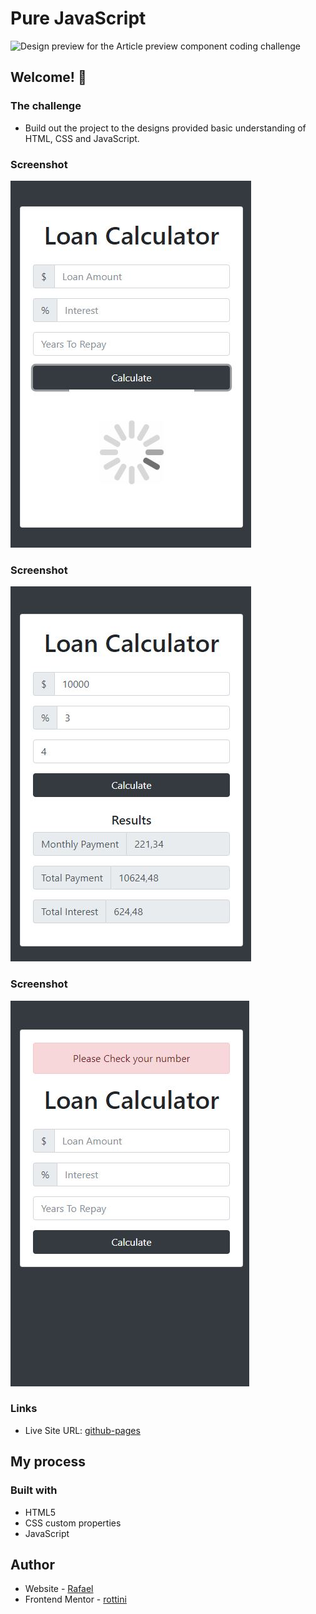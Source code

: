 # Pure JavaScript

![Design preview for the Article preview component coding challenge](./design/desktop-preview.jpg)

## Welcome! 👋

### The challenge

- Build out the project to the designs provided basic understanding of HTML, CSS and JavaScript.

### Screenshot

![](./img/screenshot1.JPG)

### Screenshot

![](./img/screenshot2.JPG)

### Screenshot

![](./img/screenshot3.JPG)

### Links

- Live Site URL: [github-pages](https://rottini.github.io/article-preview-component-master/)

## My process

### Built with

- HTML5 
- CSS custom properties
- JavaScript 

## Author

- Website - [Rafael](https://github.com/rottini)
- Frontend Mentor - [rottini](https://github.com/rottini/article-preview-component-master)